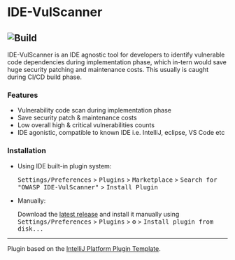 # IDE-VulScanner
![Build](https://github.com/mwalter/MavenDependencyChecker/workflows/Build/badge.svg)
---
<!-- Plugin description -->
IDE-VulScanner is an IDE agnostic tool for developers to identify vulnerable code dependencies during implementation phase, which in-tern would save huge security patching and maintenance costs. This usually is caught during CI/CD build phase.

### Features

* Vulnerability code scan during implementation phase
* Save security patch & maintenance costs
* Low overall high & critical vulnerabilities counts
* IDE agonistic, compatible to known IDE i.e. IntelliJ, eclipse, VS Code etc

<!-- Plugin description end -->
### Installation

- Using IDE built-in plugin system:

  <kbd>Settings/Preferences</kbd> > <kbd>Plugins</kbd> > <kbd>Marketplace</kbd> > <kbd>Search for "OWASP IDE-VulScanner"</kbd> >
  <kbd>Install Plugin</kbd>

- Manually:

  Download the [latest release](https://plugins.jetbrains.com/files/21344/312082/idevulscanner-1.0.0.zip) and install it manually using
  <kbd>Settings/Preferences</kbd> > <kbd>Plugins</kbd> > <kbd>⚙️</kbd> > <kbd>Install plugin from disk...</kbd>


---
Plugin based on the [IntelliJ Platform Plugin Template][template].

[template]: https://github.com/JetBrains/intellij-platform-plugin-template